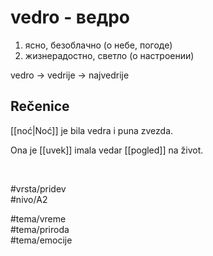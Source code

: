 # vedro - ведро

1. ясно, безоблачно (о небе, погоде)  
2. жизнерадостно, светло (о настроении)  

vedro → vedrije → najvedrije  

## Rečenice

[[noć|Noć]] je bila vedra i puna zvezda.  

Ona je [[uvek]] imala vedar [[pogled]] na život.  

<br>

#vrsta/pridev  
#nivo/A2  

#tema/vreme  
#tema/priroda  
#tema/emocije  
